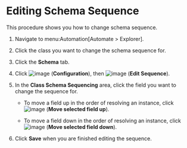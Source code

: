 # Editing Schema Sequence

This procedure shows you how to change schema sequence.

1.  Navigate to menu:Automation\[Automate \> Explorer\].

2.  Click the class you want to change the schema sequence for.

3.  Click the **Schema** tab.

4.  Click ![image](../images/1847.png) (**Configuration**), then
    ![image](../images/1851.png) (**Edit Sequence**).

5.  In the **Class Schema Sequencing** area, click the field you want to
    change the sequence for.
    
      - To move a field up in the order of resolving an instance, click
        ![image](../images/2290.png) (**Move selected field up**).
    
      - To move a field down in the order of resolving an instance,
        click ![image](../images/2289.png) (**Move selected field
        down**).

6.  Click **Save** when you are finished editing the sequence.
